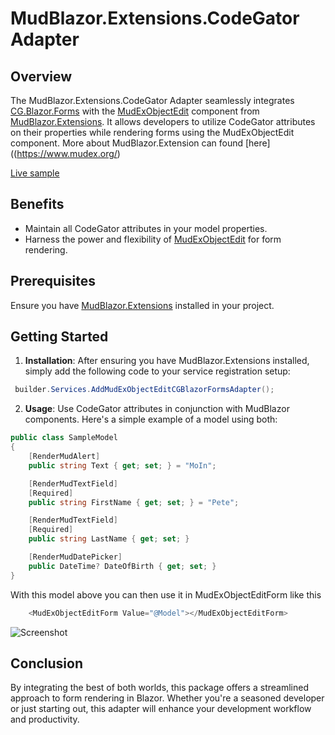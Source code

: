 ﻿# MudBlazor.Extensions.CodeGator Adapter

## Overview
The MudBlazor.Extensions.CodeGator Adapter seamlessly integrates [CG.Blazor.Forms](https://github.com/CodeGator/CG.Blazor.Forms._MudBlazor) with the [MudExObjectEdit](https://github.com/fgilde/MudBlazor.Extensions/blob/main/MudBlazor.Extensions/Docs/ObjectEdit.md) component from [MudBlazor.Extensions](https://www.mudex.org). It allows developers to utilize CodeGator attributes on their properties while rendering forms using the MudExObjectEdit component.
More about MudBlazor.Extension can found [here]((https://www.mudex.org/)


[Live sample](https://www.mudex.org/object-edit-cg-adapter?layout=empty)

## Benefits
- Maintain all CodeGator attributes in your model properties.
- Harness the power and flexibility of [MudExObjectEdit](https://github.com/fgilde/MudBlazor.Extensions/blob/main/MudBlazor.Extensions/Docs/ObjectEdit.md) for form rendering.
  
## Prerequisites
Ensure you have [MudBlazor.Extensions](https://github.com/fgilde/MudBlazor.Extensions) installed in your project.

## Getting Started

1. **Installation**: After ensuring you have MudBlazor.Extensions installed, simply add the following code to your service registration setup:

```c#
 builder.Services.AddMudExObjectEditCGBlazorFormsAdapter();
```

2. **Usage**: Use CodeGator attributes in conjunction with MudBlazor components. Here's a simple example of a model using both:

```c#
public class SampleModel
{
    [RenderMudAlert]
    public string Text { get; set; } = "MoIn";

    [RenderMudTextField]
    [Required]
    public string FirstName { get; set; } = "Pete";

    [RenderMudTextField]
    [Required]
    public string LastName { get; set; }

    [RenderMudDatePicker]
    public DateTime? DateOfBirth { get; set; }
}
```

With this model above you can then use it in MudExObjectEditForm like this

```c#
    <MudExObjectEditForm Value="@Model"></MudExObjectEditForm>
```

![Screenshot](https://raw.githubusercontent.com/fgilde/MudBlazor.Extensions/main/MudBlazor.Extensions.CodeGator.Adapter/screenshot.png)

## Conclusion
By integrating the best of both worlds, this package offers a streamlined approach to form rendering in Blazor. Whether you're a seasoned developer or just starting out, this adapter will enhance your development workflow and productivity.

